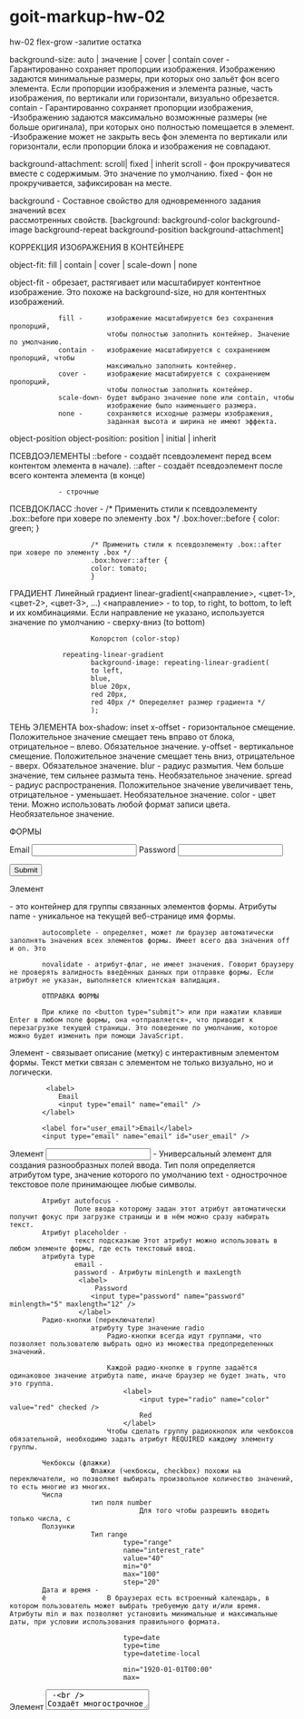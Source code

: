 # goit-markup-hw-02
hw-02
flex-grow -залитие остатка



background-size: auto | значение | cover | contain
                cover - 
                            Гарантированно сохраняет пропорции изображения.
                            Изображению задаются минимальные размеры, при которых оно зальёт фон всего элемента.
                            Если пропорции изображения и элемента разные, часть изображения, по вертикали или горизонтали, визуально обрезается.
                contain -    Гарантированно сохраняет пропорции изображения, 
                            -Изображению задаются максимально возможнные размеры (не больше оригинала), при которых оно полностью помещается в элемент.
                            -Изображение может не закрыть весь фон элемента по вертикали или горизонтали, если пропорции блока и изображения не совпадают.
                        
background-attachment: scroll| fixed | inherit
                scroll - фон прокручиватеся вместе с содержимым. Это значение по умолчанию.
                fixed - фон не прокручивается, зафиксирован на месте.


background - Составное свойство для одновременного задания значений всех    
             рассмотренных свойств. 
             [background: background-color background-image background-repeat background-position background-attachment]

КОРРЕКЦИЯ ИЗОбРАЖЕНИЯ В КОНТЕЙНЕРЕ

object-fit: fill | contain | cover | scale-down | none

object-fit -    обрезает, растягивает или масштабирует контентное изображение. Это 
                похоже на background-size, но для контентных изображений.

                fill -      изображение масштабируется без сохранения пропорций, 
                            чтобы полностью заполнить контейнер. Значение по умолчанию.
                contain -   изображение масштабируется с сохранением пропорций, чтобы
                            максимально заполнить контейнер.
                cover -     изображение масштабируется с сохранением пропорций, 
                            чтобы полностью заполнить контейнер.
                scale-down- будет выбрано значение none или contain, чтобы 
                            изображение было наименьшего размера.
                none -      сохраняются исходные размеры изображения, 
                            заданная высота и ширина не имеют эффекта.
object-position
                object-position: position | initial | inherit


ПСЕВДОЭЛЕМЕНТЫ
                ::before - создаёт псевдоэлемент перед всем контентом элемента 
                в начале).
                ::after - создаёт псевдоэлемент после всего контента элемента (в конце)

                - строчные

ПСЕВДОКЛАСС
                :hover - 
                        /* Применить стили к псевдоэлементу .box::before при ховере по элементу .box */
                        .box:hover::before {
                        color: green;
                        }

                        /* Применить стили к псевдоэлементу .box::after при ховере по элементу .box */
                        .box:hover::after {
                        color: tomato;
                        }
ГРАДИЕНТ
                Линейный градиент
                        linear-gradient(<направление>, <цвет-1>, <цвет-2>, <цвет-3>, ...)
                            <направление> - to top, to right, to bottom, to left и их комбинациями. Если направление не указано, используется значение по умолчанию - сверху-вниз (to bottom)


                        Колорстоп (color-stop)

                 repeating-linear-gradient
                        background-image: repeating-linear-gradient(
                        to left,
                        blue,
                        blue 20px,
                        red 20px,
                        red 40px /* Опеределяет размер градиента */
                        );

ТЕНЬ ЭЛЕМЕНТА
                box-shadow: inset <x-offset> <y-offset> <blur> <spread> <color>
                x-offset - горизонтальное смещение. Положительное значение смещает тень вправо от блока, отрицательное – влево. Обязательное значение.
                y-offset -  вертикальное смещение. Положительное значение смещает тень
                вниз, отрицательное - вверх. Обязательное значение.
                blur - радиус размытия. Чем больше значение, тем сильнее размыта тень. Необязательное значение.
                spread - радиус распространения. Положительное значение увеличивает тень, отрицательное - уменьшает. Необязательное значение.
                color - цвет тени. Можно использовать любой формат записи цвета. Необязательное значение.




ФОРМЫ
<form>
  <label>
    Email
    <input type="email" name="email" />
  </label>

  <label>
    Password
    <input type="password" name="password" />
  </label>

  <button type="submit">Submit</button>
</form>

Элемент <form> - это контейнер для группы связанных элементов формы.
            Атрибуты
            name - уникальное на текущей веб-странице имя формы. 

            autocomplete - определяет, может ли браузер автоматически заполнять значения всех элементов формы. Имеет всего два значения off и on. Это

            novalidate - атрибут-флаг, не имеет значения. Говорит браузеру не проверять валидность введённых данных при отправке формы. Если атрибут не указан, выполняется клиентская валидация.

            ОТПРАВКА ФОРМЫ
            
            При клике по <button type="submit"> или при нажатии клавиши Enter в любом поле формы, она «отправляется», что приводит к перезагрузке текущей страницы. Это поведение по умолчанию, которое можно будет изменить при помощи JavaScript.



Элемент <label> -  связывает описание (метку) с интерактивным элементом формы. Текст метки связан с элементом не только визуально, но и логически.
            
             <label>
                Email
                <input type="email" name="email" />
            </label>

            <label for="user_email">Email</label>
            <input type="email" name="email" id="user_email" />

Элемент <input> - Универсальный элемент для создания разнообразных полей ввода. 
            Тип поля определяется атрибутом type, значение которого по умолчанию text - однострочное текстовое поле принимающее любые символы.

            Атрибут autofocus - 
                    Поле ввода которому задан этот атрибут автоматически получит фокус при загрузке страницы и в нём можно сразу набирать текст.
            Атрибут placeholder -   
                    текст подсказкаю Этот атрибут можно использовать в    любом элементе формы, где есть текстовый ввод.
            атрибута type
                    email -
                    password - Атрибуты minLength и maxLength
                     <label>
                         Password
                        <input type="password" name="password" minlength="5" maxlength="12" />
                     </label>
            Радио-кнопки (переключатели)
                        атрибуту type значение radio  
                            Радио-кнопки всегда идут группами, что позволяет пользователю выбрать одно из множества предопределенных значений.

                            Каждой радио-кнопке в группе задаётся одинаковое значение атрибута name, иначе браузер не будет знать, что это группа.
                                <label>
                                    <input type="radio" name="color" value="red" checked />
                                    Red
                                </label>
                            Чтобы сделать группу радиокнопок или чекбоксов обязательной, необходимо задать атрибут REQUIRED каждому элементу группы.

            Чекбоксы (флажки) 
                        Флажки (чекбоксы, checkbox) похожи на переключатели, но позволяют выбирать произвольное количество значений, то есть многие из многих.
            Числа
                        тип поля number 
                                    Для того чтобы разрешить вводить только числа, с
            Ползунки
                        Тип range
                                type="range"
                                name="interest_rate"
                                value="40"
                                min="0"
                                max="100"
                                step="20"
            Дата и время -
            ё               В браузерах есть встроенный календарь, в котором пользователь может выбрать требуемую дату и/или время. Атрибуты min и max позволяют установить минимальные и максимальные даты, при условии использования правильного формата.

                                type=date
                                type=time
                                type=datetime-local

                                min="1920-01-01T00:00"
                                max=

Элемент <textarea> -   
            Создаёт многострочное текстовое поле для ввода большого количества текста.
            rows устанавливает количество строк (высоту)
            cols - колонок (ширину).  (На практике указывается только rows)

            resize  both | horizontal | vertical | none
Элемент <select> -
            Выпадающее меню это альтернатива радио-кнопкам, поскольку по умолчанию позволяет выбрать один из многих вариантов. Элемент <select> это раскрывающееся меню с атрибутом name, которое содержит набор элементов <option> с атрибутом value.

            <option> -  отображается пользователю
            <VALUE> - это то, что будет использовано при отправке формы.
            
            selected -   выбран первый элемент по умолчанию


            Группировка опций
                    <optgroup>   Иногда требуется разбить список на отдельные группы, не связанные между собой. Для этих целей есть тег <optgroup>. Чтобы добавить заголовок группы, используется атрибут label.

                        <optgroup label="Summer">
                            <option value="s6">June</option>
                            <option value="s7">July</option>
                            <option value="s8">August</option>
                        </optgroup>

Элемент <datalist>
                        <label for="fav">Choose your favourite browser</label>
                        <input list="browsers" name="fav" id="fav" />
                        <datalist id="browsers">
                        <option>Edge</option>
                        <option>Firefox</option>
                        <option>Chrome</option>
                        <option>Opera</option>
                        <option>Safari</option>
                        </datalist>


Группировка полей

 <fieldset> - группа

 <legend> -  заголовок группі
                        <fieldset>
                            <legend>Enter your contact details</legend>
                            <label>
                            Name
                            <input type="text" name="username" />
                            </label>
                            <label>
                            Email
                            <input type="email" name="email" />
                            </label>
                        </fieldset>
В большинстве случаев для группировки элементов формы используется <div> с атрибутами доступности role и aria-labelledby
                        <div role="group" aria-labelledby="contact-details-head">
                        <p id="contact-details-head">Enter your contact details</p>
                        Related elements
                        </div>




Валидация

Логический атрибут REQUIRED помечает поле формы как обязательное для заполнения.

Ограничение по длине 
    inlength и 
    maxlength накладывают ограничения на количество вводимых символов, 
                <label>
                    Username
                    <input type="text" name="username" required minlength="3" />
                </label>
                <label>
Ограничение значения
    Атрибуты min и max позволяют проверить вхождение численного значения в указанный промежуток. Могут быть использованы только в полях с типом 
    number, 
    range, 
    date.
                <label>
                    How many pizzas do you want to order?
                    <input type="number" name="amount" required min="1" max="10" />
                </label>


Регулярное выражение
            Атрибут pattern позволяет указать регулярное выражение (шаблон) относительно которого будет проверяться значение поля. Используется для расширения базовой валидации. Например, если требуется чтобы имя пользователя состояло из двух слов или пароль содержал хотя бы один символ в верхнем регистре, один в нижнем регистре и одно число.




Псевдоклассы состояния
            Существует набор псевдоклассов, созданных специально для элементов форм, и не оказывающих никакого эффекта на другие элементы. С помощью них можно оформлять поля формы по состоянию валидности введённых данных или обязательности заполнения.


                :enabled и :disabled
:checked    
            Применяется к радиокнопкам и чекбоксам, и позволяет выбрать только отмеченные поля. Например, пусть при выборе чекбокса текст метки становится синим. Используя селектор + можно выбрать метку когда чекбокс отмечен, но для этого необходимо чтобы тег <label> был в разметке после чекбокса.

:required и :optional


:valid и :invalid
                Позволяют выбрать элементы с валидным или невалидным введённым значением. Проверочные ограничения задаются атрибутами type, minlength, maxlength и pattern.
:placeholder-shown  
                Применяется в зависимости от видимости плейсхолдера - значения атрибута placeholder. Вводите текст в поля формы и цвет рамки поля изменится на синий как только пропадёт плейсхолдер.

Композиция псевдоклассов
                .form-input:not(:placeholder-shown):required:valid {
                /* ... */
                }

:focus-within
                Применяется к элементу когда он сам или элементы внутри него получают фокус. В отличие от :focus, который выбирает сам элемент получивший фокус, :focus-within работает для предков. Это позволяет применить стили на метку, форму или отдельные её части, когда пользователь взаимодействует с полями.